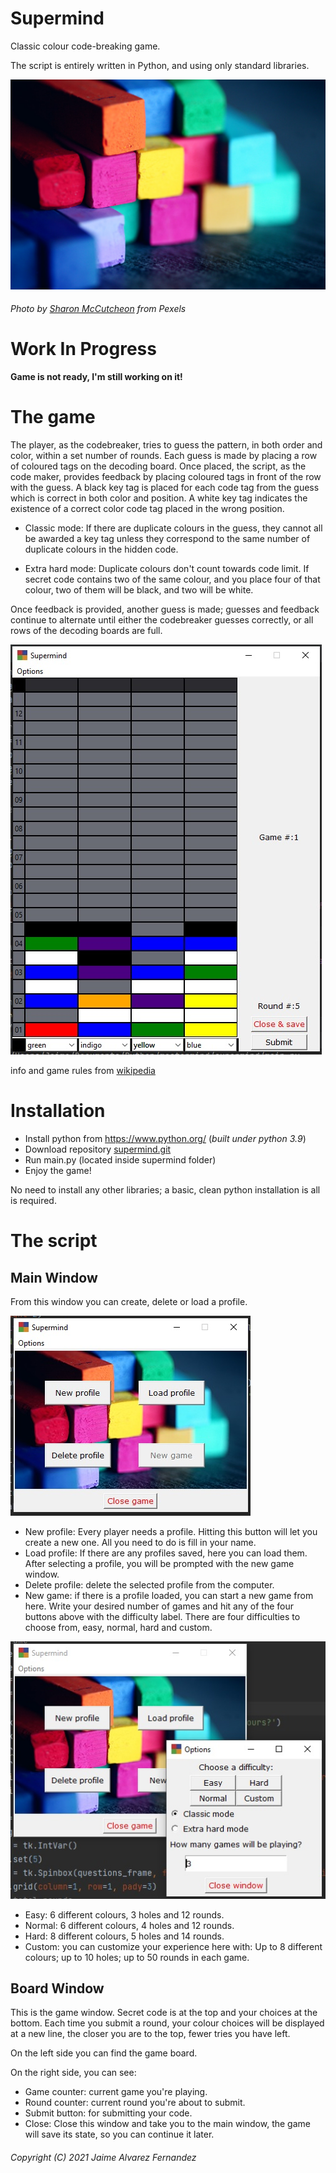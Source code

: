 # Supermind
 Classic colour code-breaking game.

The script is entirely written in Python, and using only standard libraries.

![image](img/logo.jpg)
###### Photo by <a href="https://www.pexels.com/@mccutcheon">Sharon McCutcheon</a> from Pexels

# Work In Progress

**Game is not ready, I'm still working on it!**

# The game

The player, as the codebreaker, tries to guess the pattern, in both order and color, within a set number of rounds. 
Each guess is made by placing a row of coloured tags on the decoding board. 
Once placed, the script, as the code maker, provides feedback by placing  coloured tags in front of the row with the guess. 
A black key tag is placed for each code tag from the guess which is correct in both color and position. A white key tag
indicates the existence of a correct color code tag placed in the wrong position.

- Classic mode:
If there are duplicate colours in the guess, they cannot all be awarded a key tag unless they correspond to the same 
number of duplicate colours in the hidden code.

- Extra hard mode:
Duplicate colours don't count towards code limit. If secret code contains two of the same colour, and you place four
of that colour, two of them will be black, and two will be white.

Once feedback is provided, another guess is made; guesses and feedback continue to alternate until either the codebreaker 
guesses correctly, or all rows of the decoding boards are full.

![game](img/show.jpg)

info and game rules from [wikipedia](https://en.wikipedia.org/wiki/Mastermind_(board_game))

# Installation

- Install python from https://www.python.org/ (_built under python 3.9_)
- Download repository [supermind.git](https://github.com/Jaime-alv/supermind.git)
- Run main.py (located inside supermind folder)
- Enjoy the game!

No need to install any other libraries; a basic, clean python installation is all is required.

# The script

## Main Window

From this window you can create, delete or load a profile. 

![main](img/main.jpg)

 - New profile: Every player needs a profile. Hitting this button will let you create a new one. All you
need to do is fill in your name.
 - Load profile: If there are any profiles saved, here you can load them. After selecting a profile, you
will be prompted with the new game window.
 - Delete profile: delete the selected profile from the computer.
 - New game: if there is a profile loaded, you can start a new game from here. Write your desired number of games and hit
 any of the four buttons above with the difficulty label. There are four difficulties to choose from, easy, normal, hard
and custom.

![new_game](img/new_game.jpg)
   - Easy: 6 different colours, 3 holes and 12 rounds.
   - Normal: 6 different colours, 4 holes and 12 rounds.
   - Hard: 8 different colours, 5 holes and 14 rounds.
   - Custom: you can customize your experience here with: Up to 8 different colours; up to 10 holes; up to 50 rounds 
   in each game.


## Board Window

This is the game window. Secret code is at the top and your choices at the bottom.
Each time you submit a round, your colour choices will be displayed at a new line, the closer you are to the top, fewer
tries you have left.

On the left side you can find the game board.

On the right side, you can see:
- Game counter: current game you're playing.
- Round counter: current round you're about to submit.
- Submit button: for submitting your code.
- Close: Close this window and take you to the main window, the game will save its state, so you can continue it later.

###### Copyright (C) 2021 Jaime Alvarez Fernandez

